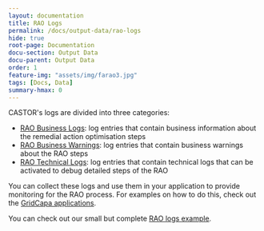 ```yaml
---
layout: documentation
title: RAO Logs
permalink: /docs/output-data/rao-logs
hide: true
root-page: Documentation
docu-section: Output Data
docu-parent: Output Data
order: 1
feature-img: "assets/img/farao3.jpg"
tags: [Docs, Data]
summary-hmax: 0
---
```


CASTOR's logs are divided into three categories:
- [RAO Business Logs](pages/docs/output-data/rao-logs/business-logsd): log entries that contain business information about the remedial action optimisation steps 
- [RAO Business Warnings](pages/docs/output-data/rao-logs/business-warns): log entries that contain business warnings about the RAO steps
- [RAO Technical Logs](pages/docs/output-data/rao-logs/technical-logs): log entries that contain technical logs that can be activated to debug detailed steps of the RAO

You can collect these logs and use them in your application to provide monitoring for the RAO process.
For examples on how to do this, check out the [GridCapa applications](https://github.com/farao-community?q=gridcapa&type=all&language=&sort=).

You can check out our small but complete [RAO logs example](example.md).